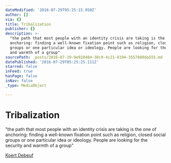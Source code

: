 ```yaml
---
dateModified: '2016-07-29T05:25:15.950Z'
author: []
via: {}
title: Tribalization
publisher: {}
description: >-
  "the path that most people with an identity crisis are taking is the one of
  anchoring: finding a well-known fixation point such as religion, closed social
  groups or one particular idea or ideology. People are looking for the security
  and warmth of a group"
sourcePath: _posts/2016-07-29-9e928484-38c9-4c21-8194-3557880da555.md
datePublished: '2016-07-29T05:25:25.111Z'
starred: false
inFeed: true
hasPage: false
inNav: false
_type: MediaObject

---
```

# Tribalization

"the path that most people with an identity crisis are taking is the one of anchoring: finding a well-known fixation point such as religion, closed social groups or one particular idea or ideology. People are looking for the security and warmth of a group"

[Koert Debeuf][0]

[0]: https://medium.com/@koertdebeuf/tribalization-d6446b5301ed#.xazjlhjvf